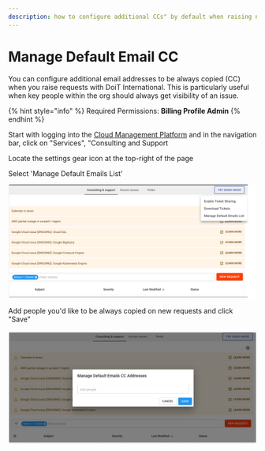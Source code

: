 ```yaml
---
description: how to configure additional CCs" by default when raising new tickets
---
```


# Manage Default Email CC

You can configure additional email addresses to be always copied (CC) when you raise requests with DoiT International. This is particularly useful when key people within the org should always get visibility of an issue.

{% hint style="info" %}
Required Permissions: **Billing Profile Admin**
{% endhint %}

Start with logging into the [Cloud Management Platform](../general/log-in.md) and in the navigation bar, click on "Services", "Consulting and Support

Locate the settings gear icon at the top-right of the page

Select 'Manage Default Emails List'

![A screenshot showing you the location of the _Manage Default Emails List_ options](../.gitbook/assets/cmp-default-email-1.png)

Add people you'd like to be always copied on new requests and click "Save"

![A screenshot showing you the option to manage default CC addresses](../.gitbook/assets/cmp-default-email-2.png)
